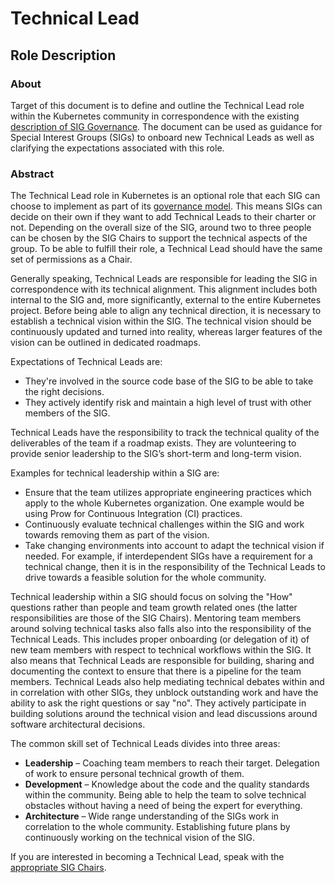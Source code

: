 # Technical Lead

## Role Description

### About

Target of this document is to define and outline the Technical Lead role within
the Kubernetes community in correspondence with the existing [description of SIG
Governance](/committee-steering/governance/sig-governance.md#tech-lead). The
document can be used as guidance for Special Interest Groups (SIGs) to onboard
new Technical Leads as well as clarifying the expectations associated with this
role.

### Abstract

The Technical Lead role in Kubernetes is an optional role that each SIG can
choose to implement as part of its [governance
model](https://git.k8s.io/community/committee-steering/governance/sig-governance.md#roles).
This means SIGs can decide on their own if they want to add Technical Leads to
their charter or not. Depending on the overall size of the SIG, around two to
three people can be chosen by the SIG Chairs to support the technical aspects of
the group. To be able to fulfill their role, a Technical Lead should have the
same set of permissions as a Chair.

Generally speaking, Technical Leads are responsible for leading the SIG in
correspondence with its technical alignment. This alignment includes both
internal to the SIG and, more significantly, external to the entire Kubernetes
project. Before being able to align any technical direction, it is necessary to
establish a technical vision within the SIG. The technical vision should be
continuously updated and turned into reality, whereas larger features of the
vision can be outlined in dedicated roadmaps.

Expectations of Technical Leads are:

- They're involved in the source code base of the SIG to be able to take the
  right decisions.
- They actively identify risk and maintain a high level of trust with other
  members of the SIG.

Technical Leads have the responsibility to track the technical quality of the
deliverables of the team if a roadmap exists. They are volunteering to provide
senior leadership to the SIG’s short-term and long-term vision.

Examples for technical leadership within a SIG are:

- Ensure that the team utilizes appropriate engineering practices which apply to
  the whole Kubernetes organization. One example would be using Prow for
  Continuous Integration (CI) practices.
- Continuously evaluate technical challenges within the SIG and work towards
  removing them as part of the vision.
- Take changing environments into account to adapt the technical vision if
  needed. For example, if interdependent SIGs have a requirement for a technical
  change, then it is in the responsibility of the Technical Leads to drive
  towards a feasible solution for the whole community.

Technical leadership within a SIG should focus on solving the "How" questions
rather than people and team growth related ones (the latter responsibilities are
those of the SIG Chairs). Mentoring team members around solving technical tasks
also falls also into the responsibility of the Technical Leads. This includes
proper onboarding (or delegation of it) of new team members with respect to
technical workflows within the SIG. It also means that Technical Leads are
responsible for building, sharing and documenting the context to ensure that
there is a pipeline for the team members. Technical Leads also help mediating
technical debates within and in correlation with other SIGs, they unblock
outstanding work and have the ability to ask the right questions or say "no".
They actively participate in building solutions around the technical vision and
lead discussions around software architectural decisions.

The common skill set of Technical Leads divides into three areas:

- **Leadership** – Coaching team members to reach their target. Delegation of
  work to ensure personal technical growth of them.
- **Development** – Knowledge about the code and the quality standards within
  the community. Being able to help the team to solve technical obstacles
  without having a need of being the expert for everything.
- **Architecture** – Wide range understanding of the SIGs work in correlation to
  the whole community. Establishing future plans by continuously working on the
  technical vision of the SIG.

If you are interested in becoming a Technical Lead, speak with the [appropriate
SIG Chairs](https://github.com/kubernetes/community/blob/master/sig-list.md).
